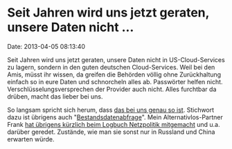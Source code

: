 Seit Jahren wird uns jetzt geraten, unsere Daten nicht \...
===========================================================

Date: 2013-04-05 08:13:40

Seit Jahren wird uns jetzt geraten, unsere Daten nicht in
US-Cloud-Services zu lagern, sondern in den guten deutschen
Cloud-Services. Weil bei den Amis, müsst ihr wissen, da greifen die
Behörden völlig ohne Zurückhaltung einfach so in eure Daten und
schnorcheln alles ab. Passwörter helfen nicht.
Verschlüsselungsversprechen der Provider auch nicht. Alles furchtbar da
drüben, macht das lieber bei uns.

So langsam spricht sich herum, dass [das bei uns genau so
ist](http://sz.de/1.1638896). Stichwort dazu ist übrigens auch
\"[Bestandsdatenabfrage](http://www.zeit.de/digital/datenschutz/2013-03/bestandsdaten-technik-pin/komplettansicht)\".
Mein Alternativlos-Partner Frank [hat übrigens kürzlich beim Logbuch
Netzpolitik mitgemacht](http://logbuch-netzpolitik.de/lnp059/) und u.a.
darüber geredet. Zustände, wie man sie sonst nur in Russland und China
erwarten würde.
